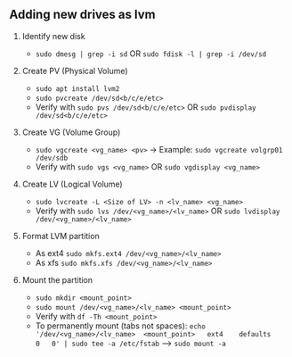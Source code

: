 ## Adding new drives as lvm

1. Identify new disk
    - `sudo dmesg | grep -i sd` OR `sudo fdisk -l | grep -i /dev/sd`

2. Create PV (Physical Volume)
    - `sudo apt install lvm2`
    - `sudo pvcreate /dev/sd<b/c/e/etc>`
    - Verify with `sudo pvs /dev/sd<b/c/e/etc>` OR `sudo pvdisplay /dev/sd<b/c/e/etc>`

3. Create VG (Volume Group)
    - `sudo vgcreate <vg_name> <pv>` -> Example: `sudo vgcreate volgrp01 /dev/sdb`
    - Verify with `sudo vgs <vg_name>` OR `sudo vgdisplay <vg_name>`

4. Create LV (Logical Volume)
    - `sudo lvcreate -L <Size of LV> -n <lv_name> <vg_name>`
    - Verify with `sudo lvs /dev/<vg_name>/<lv_name>` OR `sudo lvdisplay /dev/<vg_name>/<lv_name>`

5. Format LVM partition
    - As ext4 `sudo mkfs.ext4 /dev/<vg_name>/<lv_name>`
    - As xfs `sudo mkfs.xfs /dev/<vg_name>/<lv_name>`

6. Mount the partition
    - `sudo mkdir <mount_point>`
    - `sudo mount /dev/<vg_name>/<lv_name> <mount_point>`
    - Verify with `df -Th <mount_point>`
    - To permanently mount (tabs not spaces): `echo '/dev/<vg_name>/<lv_name>  <mount_point>   ext4    defaults    0   0' | sudo tee -a /etc/fstab` --> `sudo mount -a`